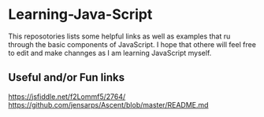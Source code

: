 # Learning-Java-Script

This reposotories lists some helpful links as well as examples that ru through the basic components of JavaScript.
I hope that othere will feel free to edit and make channges as I am learning JavaScript myself.

## Useful and/or Fun links

https://jsfiddle.net/f2Lommf5/2764/
https://github.com/jensarps/Ascent/blob/master/README.md
